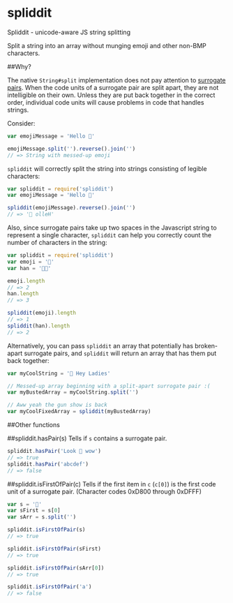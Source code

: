 spliddit
========

Spliddit - unicode-aware JS string splitting

Split a string into an array without munging emoji and other non-BMP characters.

##Why?

The native `String#split` implementation does not pay attention to [surrogate pairs](http://en.wikipedia.org/wiki/UTF-16). When the code units of a surrogate pair are split apart, they are not intelligible on their own. Unless they are put back together in the correct order, individual code units will cause problems in code that handles strings.

Consider:

```javascript
var emojiMessage = 'Hello 😤'

emojiMessage.split('').reverse().join('')
// => String with messed-up emoji
```

`spliddit` will correctly split the string into strings consisting of legible characters:

```javascript
var spliddit = require('spliddit')
var emojiMessage = 'Hello 😤'

spliddit(emojiMessage).reverse().join('')
// => '😤 olleH'
```

Also, since surrogate pairs take up two spaces in the Javascript string to represent a single character, `spliddit` can help you correctly count the number of characters in the string:

```javascript
var spliddit = require('spliddit')
var emoji = '🍔'
var han = '𠬠典'

emoji.length
// => 2
han.length
// => 3

spliddit(emoji).length
// => 1
spliddit(han).length
// => 2
```

Alternatively, you can pass `spliddit` an array that potentially has broken-apart surrogate pairs, and `spliddit` will return an array that has them put back together: 

```javascript
var myCoolString = '💪 Hey Ladies'

// Messed-up array beginning with a split-apart surrogate pair :(
var myBustedArray = myCoolString.split('')

// Aww yeah the gun show is back
var myCoolFixedArray = spliddit(myBustedArray)
```

##Other functions

##spliddit.hasPair(s)
Tells if `s` contains a surrogate pair.

```javascript
spliddit.hasPair('Look 👀 wow')
// => true
spliddit.hasPair('abcdef')
// => false
```

##spliddit.isFirstOfPair(c)
Tells if the first item in `c` (`c[0]`) is the first code unit of a surrogate pair. (Character codes 0xD800 through 0xDFFF)

```javascript
var s = '👴'
var sFirst = s[0]
var sArr = s.split('')

spliddit.isFirstOfPair(s)
// => true

spliddit.isFirstOfPair(sFirst)
// => true

spliddit.isFirstOfPair(sArr[0])
// => true

spliddit.isFirstOfPair('a')
// => false
```
